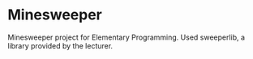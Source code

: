 # Minesweeper
Minesweeper project for Elementary Programming. Used sweeperlib, a library provided by the lecturer.
